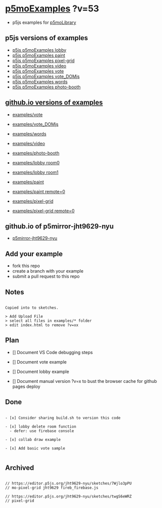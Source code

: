 # [p5moExamples](https://github.com/molab-itp/p5moExamples.git) ?v=53

- p5js examples for [p5moLibrary](https://github.com/molab-itp/p5moLibrary.git)

## p5js versions of examples

- [p5js p5moExamples lobby](https://editor.p5js.org/jht9629-nyu/sketches/vP6sWN4Cu)
- [p5js p5moExamples paint](https://editor.p5js.org/jht9629-nyu/sketches/nBefVKAbH)
- [p5js p5moExamples pixel-grid](https://editor.p5js.org/jht9629-nyu/sketches/CntV1JQNp)
- [p5js p5moExamples video](https://editor.p5js.org/jht9629-nyu/sketches/KeRAIMzHN)
- [p5js p5moExamples vote](https://editor.p5js.org/jht9629-nyu/sketches/EEafnQwr1)
- [p5js p5moExamples vote_DOMjs](https://editor.p5js.org/jht9629-nyu/sketches/CAgivET8K)
- [p5js p5moExamples words](https://editor.p5js.org/jht9629-nyu/sketches/23h3z1G82)
- [p5js p5moExamples photo-booth](https://editor.p5js.org/jht9629-nyu/sketches/5VKqK34Ps)

## [github.io versions of examples](https://molab-itp.github.io/p5moExamples?v=53)

- [examples/vote](examples/vote?v=53)
- [examples/vote_DOMjs](examples/vote_DOMjs?v=53)
- [examples/words](examples/words?v=53)
- [examples/video](examples/video?v=53)
- [examples/photo-booth](examples/photo-booth?v=53)

- [examples/lobby room0](examples/lobby?v=53&room=room0)
- [examples/lobby room1](examples/lobby?v=53&room=room1)
- [examples/paint](examples/paint?v=53)
- [examples/paint remote=0](examples/paint?v=53&remote=0)
- [examples/pixel-grid](examples/pixel-grid?v=53)
- [examples/pixel-grid remote=0](examples/pixel-grid?v=53&remote=0)

## github.io of p5mirror-jht9629-nyu

- [p5mirror-jht9629-nyu](https://jht9629-nyu.github.io/p5mirror-jht9629-nyu/p5projects-index.html)

## Add your example

- fork this repo
- create a branch with your example
- submit a pull request to this repo

## Notes

```

Copied into to sketches.

> Add Upload File
> select all files in examples/* folder
> edit index.html to remove ?v=xx

```

## Plan

- [] Document VS Code debugging steps

- [] Document vote example

- [] Document lobby example

- [] Document manual version ?v=x to bust the browser cache for github pages deploy

## Done

```

- [x] Consider sharing build.sh to version this code

- [x] lobby delete room function
  - defer: use firebase console

- [x] collab draw example

- [x] Add basic vote sample


```

## Archived

```

// https://editor.p5js.org/jht9629-nyu/sketches/7Wjlo3pPU
// mo-pixel-grid jht9629 fireb_firebase.js

// https://editor.p5js.org/jht9629-nyu/sketches/twgS6eWRZ
// pixel-grid


```
